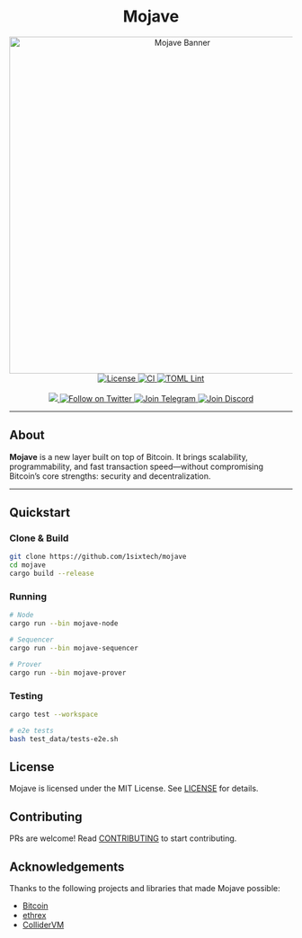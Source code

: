 <div align="center">
  <h1>Mojave</h1>
  <img src="assets/header.avif" alt="Mojave Banner" width="600"/>
</div>

<div align="center">
  <a href="https://github.com/1sixtech/mojave/blob/main/LICENSE">
    <img src="https://img.shields.io/badge/license-MIT-blue.svg" alt="License"/>
  </a>
  <a href="https://github.com/1sixtech/mojave/actions/workflows/rust.yml">
    <img src="https://github.com/1sixtech/mojave/actions/workflows/rust.yml/badge.svg" alt="CI"/>
  </a>
  <a href="https://github.com/1sixtech/mojave/actions/workflows/lint-toml.yml">
    <img src="https://github.com/1sixtech/mojave/actions/workflows/lint-toml.yml/badge.svg" alt="TOML Lint"/>
  </a>
  <br/><br/>
  <a href="https://github.com/1sixtech/mojave">
	<img src="https://img.shields.io/github/stars/1sixtech/mojave?style=social"/>
  </a>
  <a href="https://twitter.com/intent/follow?screen_name=mojavezk">
    <img src="https://img.shields.io/twitter/follow/mojavezk?style=social" alt="Follow on Twitter"/>
  </a>
  <a href="https://t.me/mojavezk">
    <img src="https://img.shields.io/badge/Telegram-white.svg?logo=telegram" alt="Join Telegram"/>
  </a>
  <a href="https://twitter.com/intent/follow?screen_name=mojavezk">
    <img src="https://img.shields.io/badge/Discord-white.svg?logo=discord" alt="Join Discord"/>
  </a>
</div>

---

## About

**Mojave** is a new layer built on top of Bitcoin. It brings scalability, programmability, and fast transaction speed—without compromising Bitcoin’s core strengths: security and decentralization.

---

## Quickstart

### Clone & Build

```bash
git clone https://github.com/1sixtech/mojave
cd mojave
cargo build --release
```

### Running

```bash
# Node
cargo run --bin mojave-node

# Sequencer
cargo run --bin mojave-sequencer

# Prover
cargo run --bin mojave-prover
```

### Testing

```bash
cargo test --workspace

# e2e tests
bash test_data/tests-e2e.sh
```

## License

Mojave is licensed under the MIT License. See [LICENSE](LICENSE) for details.

## Contributing

PRs are welcome! Read [CONTRIBUTING](CONTRIBUTING.md) to start contributing.

## Acknowledgements

Thanks to the following projects and libraries that made Mojave possible:

- [Bitcoin](https://bitcoin.org/)
- [ethrex](https://github.com/lambdaclass/ethrex)
- [ColliderVM](https://www.collidervm.org/)
